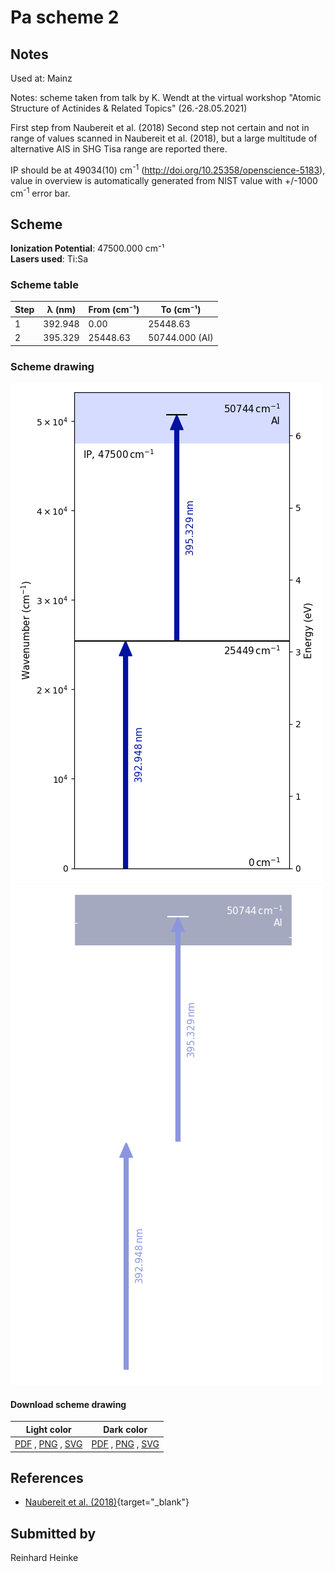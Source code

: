 # Pa scheme 2

## Notes

Used at: Mainz

Notes: scheme taken from talk by K. Wendt at the virtual workshop &quot;Atomic Structure of Actinides &amp; Related Topics&quot; (26.-28.05.2021)

First step from Naubereit et al. (2018)
Second step not certain and not in range of values scanned in Naubereit et al. (2018), but a large multitude of alternative AIS in SHG Tisa range are reported there.

IP should be at 49034(10) cm<sup>-1</sup> (http://doi.org/10.25358/openscience-5183), value in overview is automatically generated from NIST value with +/-1000 cm<sup>-1</sup> error bar.





## Scheme

**Ionization Potential**: 47500.000 cm⁻¹  
**Lasers used**: Ti:Sa

### Scheme table

| Step | λ (nm)  | From (cm⁻¹) |   To (cm⁻¹)    |
| ---- | ------- | ----------- | -------------- |
| 1    | 392.948 | 0.00        | 25448.63       |
| 2    | 395.329 | 25448.63    | 50744.000 (AI) |


### Scheme drawing

![pa scheme, light mode](pa-002/pa-002-light.png#only-light)
![pa scheme, dark mode](pa-002/pa-002-dark-web.png#only-dark)

#### Download scheme drawing

|                                            Light color                                            |                                           Dark color                                           |
| ------------------------------------------------------------------------------------------------- | ---------------------------------------------------------------------------------------------- |
| [PDF](pa-002/pa-002-light.pdf) , [PNG](pa-002/pa-002-light.png) , [SVG](pa-002/pa-002-light.svg)  | [PDF](pa-002/pa-002-dark.pdf) , [PNG](pa-002/pa-002-dark.png) , [SVG](pa-002/pa-002-dark.svg)  |


## References

  - [Naubereit et al. (2018)](https://doi.org/10.1103/PhysRevA.98.022505){target="_blank"}



## Submitted by

Reinhard Heinke

